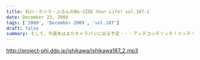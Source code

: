 ```yaml
---
title: 石川・ホンマ・ぶるんのBe-SIDE Your Life! vol.187-2
date: December 23, 2009
tags: ['2009', 'December 2009', 'vol.187']
draft: false
summary: そして、今週末はまたキャラバンに出る予定・・・アッチコッチソッチ！ドッチ！に行くのやら。NAMAE
---
```


http://project-phi.ddo.jp/ishikawa/ishikawa187_2.mp3